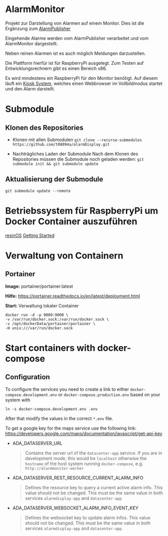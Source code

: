 # AlarmMonitor

Projekt zur Darstellung von Alarmen auf einem Monitor.
Dies ist die Ergänzung zum [AlarmPublisher](https://github.com/t08094a/alarmPublisher)

Eingehende Alarme werden vom AlarmPublisher verarbeitet und vom AlarmMonitor dargestellt.

Neben reinen Alarmen ist es auch möglich Meldungen darzustellen.

Die Plattform hierfür ist für RaspberryPi ausgelegt. Zum Testen auf Entwicklungsrechnern gibt es einen Bereich x86.

Es wird mindestens ein RaspberryPi für den Monitor benötigt. Auf diesem läuft ein [Kiosk System](./kiosk), welches einen Webbrowser im Vollbildmodus startet und den Alarm darstellt.

# Submodule

## Klonen des Repositories
* Klonen mit allen Submodulen
`git clone --recurse-submodules https://github.com/t08094a/alarmDisplay.git`

* Nachträgliches Laden der Submodule
Nach dem Klonen des Repositories müssen die Submodule noch geladen werden:
`git submodule init && git submodule update`

## Aktualisierung der Submodule
`git submodule update --remote`


# Betriebssystem für RaspberryPi um Docker Container auszuführen

[resinOS](https://resinos.io/)
[Getting Started](https://resinos.io/docs/raspberrypi3/gettingstarted/)

# Verwaltung von Containern

## Portainer

**Image:** portainer/portainer:latest

**Hilfe:** https://portainer.readthedocs.io/en/latest/deployment.html

**Start:**
Verwaltung lokaler Container
```
docker run -d -p 9000:9000 \
-v /var/run/docker.sock:/var/run/docker.sock \
-v /opt/dockerData/portainer/portainer \
-H unix:///var/run/docker.sock
```

# Start containers with docker-compose

## Configuration
To configure the services you need to create a link to either `docker-compose.development.env` or `docker-compose.production.env` based on your system with
```
ln -s docker-compose.development.env .env
```

After that modify the values in the correct `*.env` file.

To get a google key for the maps service use the following link:
https://developers.google.com/maps/documentation/javascript/get-api-key

- ADA_DATASERVER_URL
  > Contains the server url of the `datacenter-app` service. If you are in development mode, this would be `localhost` otherwise the `hostname` of the host system running `docker-compose`, e.g. `http://alarmmonitor-worker`
- ADA_DATASERVER_REST_RESOURCE_CURRENT_ALARM_INFO
  > Defines the resource key to query a current active alarm info.
    This value should not be changed. This must be the same value in both services `alarmdisplay-app` and `datacenter-app`
- ADA_DATASERVER_WEBSOCKET_ALARM_INFO_EVENT_KEY
  > Defines the websocket key to update alarm infos.
    This value should not be changed. This must be the same value in both services `alarmdisplay-app` and `datacenter-app`